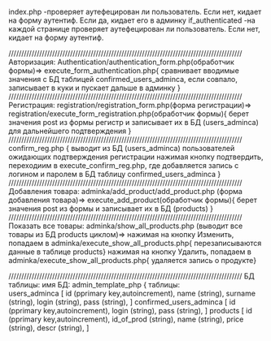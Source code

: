 index.php -проверяет аутефецирован ли пользователь. Если нет, кидает на форму аутентиф. Если да, кидает его в админку
if_authenticated -на каждой странице проверяет аутефецирован ли пользователь. Если нет, кидает на форму аутентиф.

///////////////////////////////////////////////////////////////////////////////////////////
Авторизация:
Authentication/authentication_form.php(обработчик формы)=>
execute_form_authentication.php{
    сравнивает вводимые значения с БД таблицей confirmed_users_adminca,
    если совпало, записывает в куки и пускает дальше в админку
}
///////////////////////////////////////////////////////////////////////////////////////////
Регистрация:
registration/registration_form.php(форма регистрации)=>
registration/execute_form_registration.php(обработчик формы){
    берет значения post из формы регистр и записывает их в БД (users_adminca) для дальнейшего подтверждения
    }
///////////////////////////////////////////////////////////////////////////////////////////
confirm_reg.php {
    выводит из БД (users_adminca) пользователей ожидающих подтверждения регистрации
    нажимая кнопку подтвердить, переходиим в execute_confirm_reg.php,
    где добавляется запись с логином и паролем в БД таблицу confirmed_users_adminca
    }
///////////////////////////////////////////////////////////////////////////////////////////
Добавления товара:
adminka/add_product/add_product.php (форма добавления товара)=>
execute_add_product(обработчик формы){
    берет значения post из формы и записывает их в БД (products)
    }
///////////////////////////////////////////////////////////////////////////////////////////
Показать все товары:
adminka/show_all_products.php (выводит все товары из БД products циклом)=>
    нажимая на кнопку Изменить, попадаем в adminka/execute_show_all_products.php{
        перезаписываются данные в таблице products}
    нажимая на кнопку Удалить,  попадаем в adminka/execute_show_all_products.php{
        удаляется запись о продукте}

///////////////////////////////////////////////////////////////////////////////////////////
БД таблицы:
    имя БД: admin_template_php {
        таблицы:        
        users_adminca [ id (pprimary key,autoincrement),
                        name (string),
                        surname (string),
                        login (string),
                        pass (string),
                        ]
        confirmed_users_adminca [ id (pprimary key,autoincrement),
                                  login (string),
                                  pass (string),
                                ]
        products [  id (pprimary key,autoincrement),
                    id_of_prod  (string),
                    name (string),
                    price (string),
                    descr (string),
                    ]